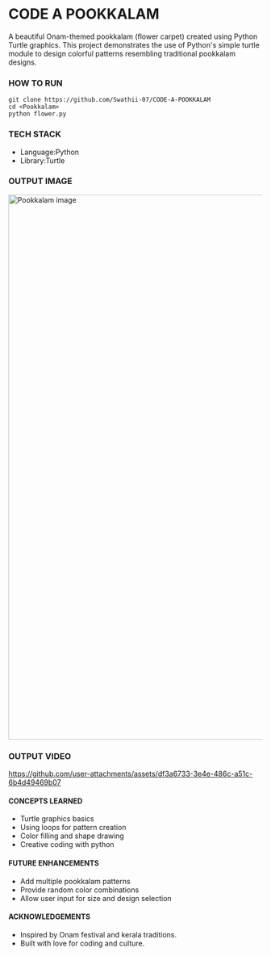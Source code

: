 # CODE A POOKKALAM
A beautiful Onam-themed pookkalam (flower carpet) created using Python Turtle graphics.
This project demonstrates the use of Python's simple turtle module to design colorful patterns resembling traditional pookkalam designs.
### HOW TO RUN
```SHELL
git clone https://github.com/Swathii-07/CODE-A-POOKKALAM
cd <Pookkalam>
python flower.py
```
### TECH STACK
- Language:Python
- Library:Turtle
### OUTPUT IMAGE

<img width="1920" height="1080" alt="Pookkalam image" src="https://github.com/user-attachments/assets/35e35add-92aa-41ab-8b63-f5fcb77e1f66" />


### OUTPUT VIDEO

https://github.com/user-attachments/assets/df3a6733-3e4e-486c-a51c-6b4d49469b07

#### CONCEPTS LEARNED
- Turtle graphics basics
- Using loops for pattern creation
- Color filling and shape drawing
- Creative coding with python

#### FUTURE ENHANCEMENTS
- Add multiple pookkalam patterns
- Provide random color combinations
- Allow user input for size and design selection
  
#### ACKNOWLEDGEMENTS
- Inspired by Onam festival and kerala traditions.
- Built with love for coding and culture.





